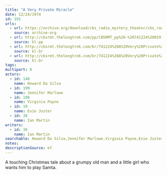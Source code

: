 ```yaml
---
title: "A Very Private Miracle"
date: 12/24/1974
id: 191
urls: 
  - url: https://archive.org/download/cbs_radio_mystery_theater/cbs_radio_mystery_theater-0151-0200.zip/cbs_radio_mystery_theater-0151-0200%2Fcbsrmt_0191_a_very_private_miracle.mp3
    source: archive-org
  - url: http://cbsrmt.thelongtrek.com/pp/CBSRMT_pp%20-%20741224%200191%20A%20Very%20Private%20Miracle.mp3
    source: kl-pp
  - url: http://cbsrmt.thelongtrek.com/br/741224%20A%20Very%20Private%20Miracle-WOR.mp3
    source: kl-br
  - url: http://cbsrmt.thelongtrek.com/br/741224%20A%20Very%20Private%20Miracle%20-%20WOR.mp3
    source: kl-br
tags: 
multipart: 0
actors:  
  - id: 140
    name: Howard Da Silva  
  - id: 199
    name: Jennifer Marlowe  
  - id: 196
    name: Virginia Payne  
  - id: 10
    name: Evie Juster  
  - id: 38
    name: Ian Martin
writers:  
  - id: 38
    name: Ian Martin
searchable: Howard Da Silva,Jennifer Marlowe,Virginia Payne,Evie Juster,Ian Martin Ian Martin
notes: 
descriptionSource: kf
---
```

A touching Christmas tale about a grumpy old man and a little girl who wants him to play Samta.